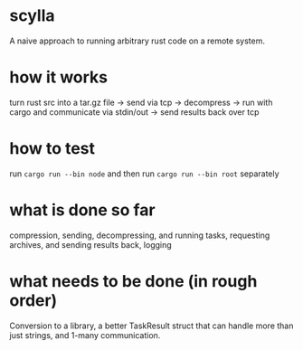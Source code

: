 # scylla
A naive approach to running arbitrary rust code on a remote system.

# how it works
turn rust src into a tar.gz file -> send via tcp -> decompress -> run with cargo and communicate via stdin/out -> send results back over tcp

# how to test
run `cargo run --bin node` and then run `cargo run --bin root` separately

# what is done so far
compression, sending, decompressing, and running tasks, requesting archives, and sending results back, logging

# what needs to be done (in rough order)
Conversion to a library, a better TaskResult struct that can handle more than just strings, and 1-many communication.

